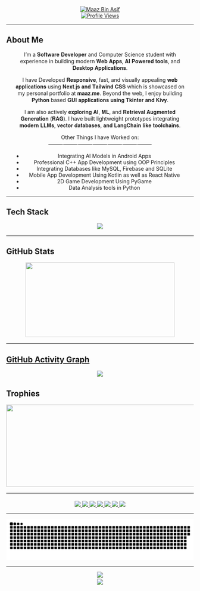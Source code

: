 <div align="center">
  <a href="#"><img src="https://readme-typing-svg.herokuapp.com?font=Fira+Code&weight=700&size=28&pause=1000&color=00FFAA&center=true&vCenter=true&width=800&lines=😁+Hi+I'm+Maaz+👋;Python+%7C+Kotlin+%7C+Web+Dev+%7C+AI+Enthusiast;Welcome+to+my+GitHub+Universe!" alt="Maaz Bin Asif" /></a>
</div>

<div align="center">
  <a href="#"><img src="https://komarev.com/ghpvc/?username=Maaz-319&style=for-the-badge&color=36725a" alt="Profile Views"/></a>
</div>

---

## About Me

<div align="center" style="max-width: 800px; padding: 0 20px;">

I’m a 𝐒𝐨𝐟𝐭𝐰𝐚𝐫𝐞 𝐃𝐞𝐯𝐞𝐥𝐨𝐩𝐞𝐫 and Computer Science student with experience in building modern 𝐖𝐞𝐛 𝐀𝐩𝐩𝐬, 𝐀𝐈 𝐏𝐨𝐰𝐞𝐫𝐞𝐝 𝐭𝐨𝐨𝐥𝐬, and 𝐃𝐞𝐬𝐤𝐭𝐨𝐩 𝐀𝐩𝐩𝐥𝐢𝐜𝐚𝐭𝐢𝐨𝐧𝐬.

I have Developed 𝐑𝐞𝐬𝐩𝐨𝐧𝐬𝐢𝐯𝐞, fast, and visually appealing 𝐰𝐞𝐛 𝐚𝐩𝐩𝐥𝐢𝐜𝐚𝐭𝐢𝐨𝐧𝐬 using 𝐍𝐞𝐱𝐭.𝐣𝐬 𝐚𝐧𝐝 𝐓𝐚𝐢𝐥𝐰𝐢𝐧𝐝 𝐂𝐒𝐒 which is showcased on my personal portfolio at 𝐦𝐚𝐚𝐳.𝐦𝐞.
Beyond the web, I enjoy building 𝐏𝐲𝐭𝐡𝐨𝐧 based 𝐆𝐔𝐈 𝐚𝐩𝐩𝐥𝐢𝐜𝐚𝐭𝐢𝐨𝐧𝐬 𝐮𝐬𝐢𝐧𝐠 𝐓𝐤𝐢𝐧𝐭𝐞𝐫 𝐚𝐧𝐝 𝐊𝐢𝐯𝐲.

I am also actively 𝐞𝐱𝐩𝐥𝐨𝐫𝐢𝐧𝐠 𝐀𝐈, 𝐌𝐋, and 𝐑𝐞𝐭𝐫𝐢𝐞𝐯𝐚𝐥 𝐀𝐮𝐠𝐦𝐞𝐧𝐭𝐞𝐝 𝐆𝐞𝐧𝐞𝐫𝐚𝐭𝐢𝐨𝐧 (𝐑𝐀𝐆). I have built lightweight prototypes integrating 𝐦𝐨𝐝𝐞𝐫𝐧 𝐋𝐋𝐌𝐬, 𝐯𝐞𝐜𝐭𝐨𝐫 𝐝𝐚𝐭𝐚𝐛𝐚𝐬𝐞𝐬, 𝐚𝐧𝐝 𝐋𝐚𝐧𝐠𝐂𝐡𝐚𝐢𝐧 𝐥𝐢𝐤𝐞 𝐭𝐨𝐨𝐥𝐜𝐡𝐚𝐢𝐧𝐬.

Other Things I have Worked on:
⸻⸻⸻⸻⸻⸻⸻
- Integrating AI Models in Android Apps
- Professional C++ App Development using OOP Principles
- Integrating Databases like MySQL, Firebase and SQLite
- Mobile App Development Using Kotlin as well as React Native
- 2D Game Development Using PyGame
- Data Analysis tools in Python

</div>

---

## Tech Stack

<div align="center">
  <a href="#"><img src="https://skillicons.dev/icons?i=python,tensorflow,kotlin,html,css,js,cpp,c,sqlite,jquery,pandas,sklearn,git,androidstudio,vscode,react,mysql,sublime,github,linux,pycharm,tailwind,ubuntu&perline=8" /></a>
</div>

---

## GitHub Stats
<p align="center">
  <a href="#">
<!--   <img width="600" height="200" src="https://github-readme-stats.vercel.app/api?username=Maaz-319&show_icons=true&theme=vision-friendly-dark"> -->
  <img width="400" height="200" src="https://github-readme-stats.vercel.app/api/top-langs/?username=Maaz-319&layout=compact&theme=vision-friendly-dark">
</p>

---

## GitHub Activity Graph

<div align="center">
  <a href="#"><img src="https://github-readme-activity-graph.vercel.app/graph?username=Maaz-319&theme=tokyo-night&hide_border=true&area=true&border_radius=15"/></a>
</div>


## Trophies

<p align="center" id="trophies">
  <a href="#trophies"><img width="800" height="220" src="https://github-profile-trophy.vercel.app/?username=maaz-319&theme=aura&no-frame=true"></a>
</p>

---

<!-- ## 📫 Connect with Me

<div align="center">
  <a href="https://maaz.me/" target="_blank">
    <img src="https://img.shields.io/badge/Website-00ffaa?style=for-the-badge&logo=google-chrome&logoColor=white" />
  </a>
  <a href="mailto:your-email@example.com" target="_blank">
    <img src="https://img.shields.io/badge/Email-00ffaa?style=for-the-badge&logo=gmail&logoColor=white" />
  </a>
</div> -->
<div align="center" style="margin-top: 20px;"> <a href="https://portfolio.maaz.me/" target="_blank"> <img src="https://img.shields.io/badge/Portfolio-36725a?style=for-the-badge&logo=htmx&logoColor=white" /> </a> <a href="https://maaz.me/" target="_blank"> <img src="https://img.shields.io/badge/Website-36725a?style=for-the-badge&logo=webflow&logoColor=white" /> </a> <a href="https://www.linkedin.com/in/maazbinasif" target="_blank"> <img src="https://img.shields.io/badge/LinkedIn-36725a?style=for-the-badge&logo=linkedin&logoColor=white" /> </a> <a href="https://github.com/Maaz-319" target="_blank"> <img src="https://img.shields.io/badge/GitHub-36725a?style=for-the-badge&logo=github&logoColor=white" /> </a> <a href="mailto:maazbinaasif123@outlook.com" target="_blank"> <img src="https://img.shields.io/badge/Email-36725a?style=for-the-badge&logo=gmail&logoColor=white" /> </a> <a href="https://instagram.com/maaz.binasif" target="_blank"> <img src="https://img.shields.io/badge/Instagram-36725a?style=for-the-badge&logo=instagram&logoColor=white" /> </a> <a href="https://facebook.com/maaz.binaasif" target="_blank"> <img src="https://img.shields.io/badge/Facebook-36725a?style=for-the-badge&logo=facebook&logoColor=white" /> </div>

---

<p align="center">
 <a href="#"><img width="1000" src="github-snake.svg" alt="snake"/></a>
</p>

---
<div align="center">
<a href="#"><img src="https://capsule-render.vercel.app/api?type=waving&color=00ffaa&height=150&section=footer"/></a>
</div>

<div align="center">
  <a href="#"><img src="https://readme-typing-svg.herokuapp.com?font=Fira+Code&weight=600&size=24&pause=1000&color=00FFAA&center=true&vCenter=true&width=800&lines=Thanks+for+stopping+by+🌌;See+you+in+the+next+project+😎;Happy+Coding+🙂" /></a>
</div>
